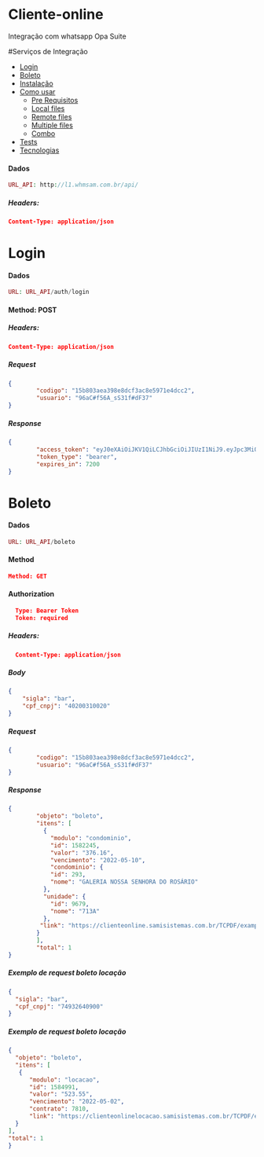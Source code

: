 # Cliente-online
Integração com whatsapp Opa Suite

#Serviços de Integração

<!--ts-->
   * [Login](#Login)
   * [Boleto](#Boleto)
   * [Instalação](#instalacao)
   * [Como usar](#como-usar)
      * [Pre Requisitos](#pre-requisitos)
      * [Local files](#local-files)
      * [Remote files](#remote-files)
      * [Multiple files](#multiple-files)
      * [Combo](#combo)
   * [Tests](#testes)
   * [Tecnologias](#tecnologias)
<!--te-->

#### **Dados**
```php
URL_API: http://l1.whmsam.com.br/api/
```

##### **Headers:**
```json
Content-Type: application/json
```


# Login

#### **Dados**
```php
URL: URL_API/auth/login
```

#### **Method: POST**

##### **Headers:**

```json
Content-Type: application/json
```


##### **Request**

```json
{ 
        "codigo": "15b803aea398e8dcf3ac8e5971e4dcc2",
        "usuario": "96aC#f56A_sS31f#dF37"
}
```


##### **Response**
```json
{ 
        "access_token": "eyJ0eXAiOiJKV1QiLCJhbGciOiJIUzI1NiJ9.eyJpc3MiOiJodHRwOlwvXC9sMS53aG1zYW0uY29tLmJyXC9hcGlcL2F1dGhcL2xvZ2luIiwiaWF0IjoxNjUxMTY4MDkxLCJleHAiOjE2NTExNzUyOTEsIm5iZiI6MTY1MTE2ODA5MSwianRpIjoidlJ0UFB2Q3NWQTB6ZmdiOSIsInN1YiI6NywicHJ2IjoiMjNiZDVjODk0OWY2MDBhZGIzOWU3MDFjNDAwODcyZGI3YTU5NzZmNyJ9.rnppVsJB6957l_zeuwc9mpXj9a0zbmRitTk-YzMDGa0",
        "token_type": "bearer",
        "expires_in": 7200
}
```



# Boleto

#### **Dados**
```php
URL: URL_API/boleto 
```

#### **Method**
```json
Method: GET
```

#### **Authorization**
```json
  Type: Bearer Token
  Token: required
```

##### **Headers:**
```json
  Content-Type: application/json
```

##### **Body**

```json
{ 
    "sigla": "bar",
    "cpf_cnpj": "40200310020"
}
```


##### **Request**
```json
{ 
        "codigo": "15b803aea398e8dcf3ac8e5971e4dcc2",
        "usuario": "96aC#f56A_sS31f#dF37"
}
```


##### **Response**
```json
{ 
        "objeto": "boleto",
        "itens": [
          {
            "modulo": "condominio",
            "id": 1582245,
            "valor": "376.16",
            "vencimento": "2022-05-10",
            "condominio": {
            "id": 293,
            "nome": "GALERIA NOSSA SENHORA DO ROSÁRIO"
          },
          "unidade": {
            "id": 9679,
            "nome": "713A"
          },
         "link": "https://clienteonline.samisistemas.com.br/TCPDF/examples/ImprimirBoletoEmail.php?p=bar4952548269786648N"
        }
        ],
        "total": 1
}
```


##### **Exemplo de request boleto locação**
```json
{
  "sigla": "bar",
  "cpf_cnpj": "74932640900"
}
```


##### **Exemplo de request boleto locação**
```json
{
  "objeto": "boleto",
  "itens": [
   {
      "modulo": "locacao",
      "id": 1584991,
      "valor": "523.55",
      "vencimento": "2022-05-02",
      "contrato": 7810,
      "link": "https://clienteonlinelocacao.samisistemas.com.br/TCPDF/examples/ImprimirBoletoEmail.php?p=bar2158548272159394L"
  }
],
"total": 1
}
```
